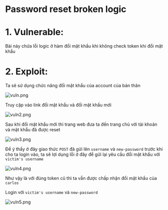 # Password reset broken logic

# 1. Vulnerable:

Bài này chứa lỗi logic ở hàm đổi mật khẩu khi không check token khi đổi mật khẩu

# 2. Exploit:

Ta sẽ sử dụng chức năng đổi mật khẩu của account của bản thân

![vuln.png](/images/vuln.png)

Truy cập vào link đổi mật khẩu và đổi mật khẩu mới 

![vuln2.png](/images/vuln2.png)

Sau khi đổi mật khẩu mới thì trang web đưa ta đến trang chủ với tài khoản và mật khẩu đã được reset

![vuln3.png](/images/vuln3.png)

Để ý thấy ở đây giao thức `POST` đã gửi lên `username` và `new-password` trước khi cho ta login vào, ta sẽ lợi dụng lỗi ở đây để gửi lại yêu cầu đổi mật khẩu với `victim's username`

![vuln4.png](/images/vuln4.png)

Như vậy là với đúng token cũ thì ta vẫn được chấp nhận đổi mật khẩu của `carlos`

Login với `victim's username` và `new-password`

![vuln5.png](/images/vuln5.png)